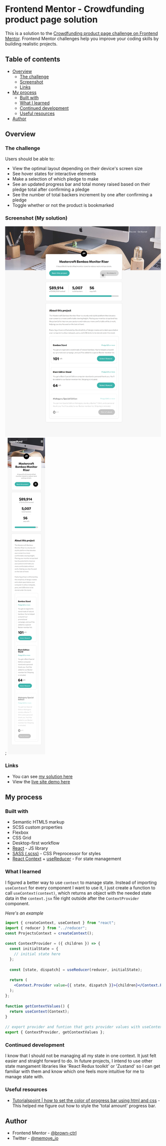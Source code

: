 # Frontend Mentor - Crowdfunding product page solution

This is a solution to the [Crowdfunding product page challenge on Frontend Mentor](https://www.frontendmentor.io/challenges/crowdfunding-product-page-7uvcZe7ZR).
Frontend Mentor challenges help you improve your coding skills by building realistic projects.

## Table of contents

- [Overview](#overview)
  - [The challenge](#the-challenge)
  - [Screenshot](#screenshot)
  - [Links](#links)
- [My process](#my-process)
  - [Built with](#built-with)
  - [What I learned](#what-i-learned)
  - [Continued development](#continued-development)
  - [Useful resources](#useful-resources)
- [Author](#author)

## Overview

### The challenge

Users should be able to:

- View the optimal layout depending on their device's screen size
- See hover states for interactive elements
- Make a selection of which pledge to make
- See an updated progress bar and total money raised based on their pledge total after confirming a pledge
- See the number of total backers increment by one after confirming a pledge
- Toggle whether or not the product is bookmarked

### Screenshot (My solution)

![Desktop solution](./src/assets/desktop-solution.png);
![Mobile solution](./src/assets/mobile-solution.png)

### Links

- You can see [my solution here](https://www.frontendmentor.io/solutions/crowdfunding-product-page-using-reactjs-and-scss-8A7LR4sHcV)
- View the [live site demo here](https://crowdfunding-product-page-mu-six.vercel.app/)

## My process

### Built with

- Semantic HTML5 markup
- SCSS custom properties
- Flexbox
- CSS Grid
- Desktop-first workflow
- [React](https://reactjs.org/) - JS library
- [SASS (.scss)](https://sass-lang.com/) - CSS Preprocessor for styles
- [React Context](https://legacy.reactjs.org/docs/context.html) + [useReducer](https://react.dev/reference/react/useReducer) - For state management

### What I learned

I figured a better way to use `context` to manage state. Instead of importing `useContext` for every component I want to use it, I just create a function to call `useContext(context)`, which returns an object with the needed state data in the `context.jsx` file right outside after the `ContextProvider` component.

_Here's an example_

```jsx
import { createContext, useContext } from "react";
import { reducer } from "../reducer";
const ProjectsContext = createContext();

const ContextProvider = ({ children }) => {
  const initialState = {
    // initial state here
  };

  const [state, dispatch] = useReducer(reducer, initialState);

  return (
    <Context.Provider value={{ state, dispatch }}>{children}</Context.Provider>
  );
};

function getContextValues() {
  return useContext(Context);
}

// export provider and funtion that gets provider values with useContext()
export { ContextProvider, getContextValues };
```

### Continued development

I know that I should not be managing all my state in one context. It just felt easier and straight forward to do. In future projects, I intend to use other state mangament libraries like 'React Redux toolkit' or 'Zustand' so I can get familiar with them and know which one feels more intuitive for me to manage state with.

### Useful resources

- [Tutorialspoint | how to set the color of progress bar using html and css](https://www.tutorialspoint.com/how-to-set-color-of-progress-bar-using-html-and-css) - This helped me figure out how to style the 'total amount' progress bar.

## Author

<!-- - LinkedIn - [](https://www.your-site.com) -->

- Frontend Mentor - [@brown-ctrl](https://www.frontendmentor.io/profile/brown-ctrl)
- Twitter - [@memoye_io](https://www.twitter.com/memoye_io)

<!--
## Acknowledgments

This is where you can give a hat tip to anyone who helped you out on this project. Perhaps you worked in a team or got some inspiration from someone else's solution. This is the perfect place to give them some credit.

**Note: Delete this note and edit this section's content as necessary. If you completed this challenge by yourself, feel free to delete this section entirely.** -->
